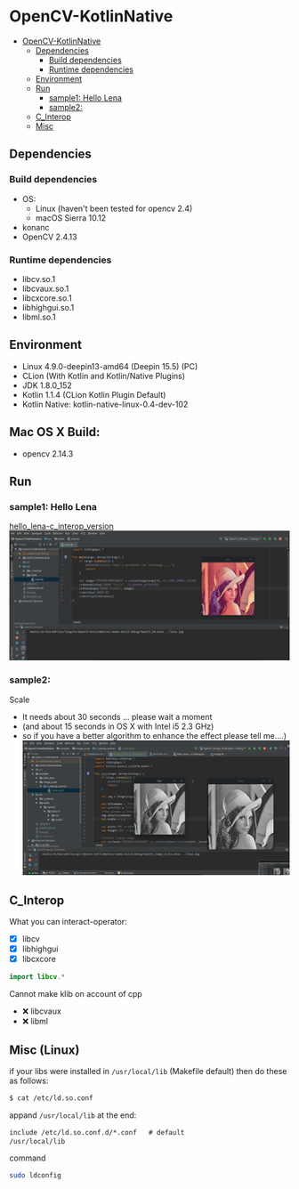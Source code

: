 # OpenCV-KotlinNative

<!-- @import "[TOC]" {cmd="toc" depthFrom=1 depthTo=6 orderedList=false} -->
<!-- code_chunk_output -->

* [OpenCV-KotlinNative](#opencv-kotlinnative)
	* [Dependencies](#dependencies)
		* [Build dependencies](#build-dependencies)
		* [Runtime dependencies](#runtime-dependencies)
	* [Environment](#environment)
	* [Run](#run)
		* [sample1: Hello Lena](#sample1-hello-lena)
		* [sample2:](#sample2)
	* [C_Interop](#c_interop)
	* [Misc](#misc)

<!-- /code_chunk_output -->

## Dependencies

### Build dependencies 
- OS: 
    - Linux (haven't been tested for opencv 2.4)
    - macOS Sierra 10.12
- konanc
- OpenCV 2.4.13

### Runtime dependencies
- libcv.so.1
- libcvaux.so.1
- libcxcore.so.1
- libhighgui.so.1
- libml.so.1

## Environment
- Linux 4.9.0-deepin13-amd64 (Deepin 15.5) (PC)
- CLion (With Kotlin and Kotlin/Native Plugins)
- JDK 1.8.0_152
- Kotlin 1.1.4 (CLion Kotlin Plugin Default)
- Kotlin Native: kotlin-native-linux-0.4-dev-102

## Mac OS X Build:
- opencv 2.14.3

## Run
### sample1: Hello Lena
[hello_lena-c_interop_version](https://github.com/zxj5470/OpenCV-KotlinNative/blob/master/samples/hello_lena/c_interop_version/CInterop.kt)
![finally you can see lena.jpg](./pic/pic0.png)

### sample2:
Scale 
- It needs about 30 seconds ... please wait a moment 
- (and about 15 seconds in OS X with Intel i5 2.3 GHz)
- so if you have a better algorithm to enhance the effect please tell me....)
![scale](./pic/pic1.png)

## C_Interop
What you can interact-operator:

- [X] libcv
- [X] libhighgui
- [X] libcxcore

```kotlin
import libcv.*
```

Cannot make klib on account of cpp

- :x: libcvaux 
- :x: libml 


## Misc (Linux)

if your libs were installed in `/usr/local/lib` (Makefile default)
then do these as follows:

```bash
$ cat /etc/ld.so.conf
```

appand `/usr/local/lib` at the end:

```
include /etc/ld.so.conf.d/*.conf   # default
/usr/local/lib
```

command

```bash
sudo ldconfig
```
